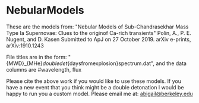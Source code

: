 # NebularModels

These are the models from: 
"Nebular Models of Sub-Chandrasekhar Mass Type Ia Supernovae: Clues to the originof Ca-rich transients"
Polin, A., P. E. Nugent, and D. Kasen
Submitted to ApJ on 27 October 2019.  arXiv e-prints, arXiv:1910.1243

File titles are in the form: "{MWD}_{MHe}_doubledet_{daysfromexplosion}spectrum.dat", and the data columns are #wavelength, flux


Please cite the above work if you would like to use these models. If you have a new event that you think might be a double detonation I would be happy to run you a custom model. Please email me at: abigail@berkeley.edu
